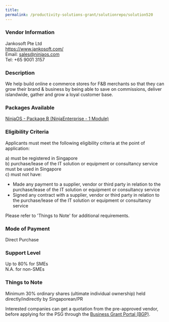 ```yaml
---
title: 
permalink: /productivity-solutions-grant/solutionrepo/solution520
---
```


### Vendor Information
Jankosoft Pte Ltd<br>https://www.jankosoft.com/<br>Email: sales@ninjaos.com<br>Tel: +65 9001 3157

### Description

We help build online e commerce stores for F&B merchants so that they can grow their brand & business by being able to save on commissions, deliver islandwide, gather and grow a loyal customer base.

### Packages Available

<a href='https://www.gobusiness.gov.sg/images/psg/Jankosoft_20200023_Annex_3_20200625144914_Part_2.pdf' target='_blank'>NinjaOS - Package B (NinjaEnterprise - 1 Module)</a>

### Eligibility Criteria

Applicants must meet the following eligibility criteria at the point of application:

a) must be registered in Singapore <br>
b) purchase/lease of the IT solution or equipment or consultancy service must be used in Singapore <br>
c) must not have:
- Made any payment to a supplier, vendor or third party in relation to the purchase/lease of the IT solution or equipment or consultancy service
- Signed any contract with a supplier, vendor or third party in relation to the purchase/lease of the IT solution or equipment or consultancy service

Please refer to 'Things to Note' for additional requirements.

### Mode of Payment
Direct Purchase

### Support Level
Up to 80% for SMEs <br>
N.A. for non-SMEs

### Things to Note
Minimum 30% ordinary shares (ultimate individual ownership) held directly/indirectly by Singaporean/PR

Interested companies can get a quotation from the pre-approved vendor, before applying for the PSG through the <a target='_blank' href='https://www.businessgrants.gov.sg/'>Business Grant Portal (BGP)</a>.
